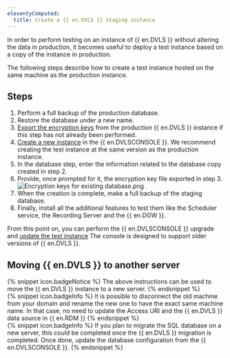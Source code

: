 ```yaml
---
eleventyComputed:
  title: Create a {{ en.DVLS }} staging instance
---
```

In order to perform testing on an instance of {{ en.DVLS }} without altering the data in production, it becomes useful to deploy a test instance based on a copy of the instance in production.

The following steps describe how to create a test instance hosted on the same machine as the production instance.

## Steps

1. Perform a full backup of the production database.
1. Restore the database under a new name.
1. [Export the encryption keys](/kb/devolutions-server/how-to-articles/manage-encryption-keys/) from the production {{ en.DVLS }} instance if this step has not already been performed.
1. [Create a new instance](/server/installation/create-server-instance/) in the {{ en.DVLSCONSOLE }}. We recommend creating the test instance at the same version as the production instance.
1. In the database step, enter the information related to the database copy created in step 2.
1. Provide, once prompted for it, the encryption key file exported in step 3.  
![Encryption keys for existing database.png](https://webdevolutions.azureedge.net/docs/en/kb/KB8113.png)
1. When the creation is complete, make a full backup of the staging database.
1. Finally, install all the additional features to test them like the Scheduler service, the Recording Server and the {{ en.DGW }}.  

From this point on, you can perform the {{ en.DVLSCONSOLE }} upgrade and [update the test instance](/server/installation/upgrade-server/) The console is designed to support older versions of {{ en.DVLS }}.

## Moving {{ en.DVLS }} to another server

{% snippet icon.badgeNotice %}
The above instructions can be used to move the {{ en.DVLS }} instance to a new server.
{% endsnippet %}  
{% snippet icon.badgeInfo %}
It is possible to disconnect the old machine from your domain and rename the new one to have the exact same machine name. In that case, no need to update the Access URI and the {{ en.DVLS }} data source in {{ en.RDM }}
{% endsnippet %}  
{% snippet icon.badgeInfo %}
If you plan to migrate the SQL database on a new server, this could be completed once the {{ en.DVLS }} migration is completed. Once done, update the database configuration from the {{ en.DVLSCONSOLE }}.
{% endsnippet %}